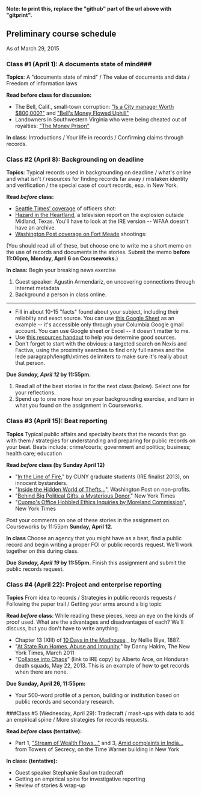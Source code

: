 **Note: to print this, replace the "github" part of the url above with "gitprint".**

## Preliminary course schedule

As of March 29, 2015

### Class #1 (April 1): A documents state of mind###

**Topics**: A "documents state of mind" / The value of documents and data / Freedom of information laws

**Read before class for discussion:**

- The Bell, Calif., small-town corruption: ["Is a City manager Worth $800,000?"](http://www.pulitzer.org/archives/9203) and ["Bell's Money Flowed Uphill"](http://www.pulitzer.org/archives/9215)
- Landowners in Southwestern Virginia who were being cheated out of royalties: ["The Money Prison"](http://www.pulitzer.org/archives/8836)

**In class**: Introductions / Your life in records / Confirming claims through records.

### Class #2 (April 8): Backgrounding on deadline ###

**Topics**: Typical records used in backgrounding on deadline / what's online and what isn't / resources for finding records far away / mistaken identity and verification / the special case of court records, esp. in New York.

**Read *before* class:**

- [Seattle Times' coverage](http://www.pulitzer.org/archives/8868) of officers shot: 
- [Hazard in the Heartland](http://ire.org/resource-center/stories/26249/), a television report on the explosion outside Midland, Texas. You'll have to look at the IRE version -- WFAA doesn't have an archive.
- [Washington Post coverage on Fort Meade]( http://www.pulitzer.org/2014\_breaking\_news\_reporting\_finalist\_2) shootings: 

(You should read all of these, but choose one to write me a short memo on the use of records and documents in the stories. Submit the memo **before 11:00pm, Monday, April 6 on Courseworks.**)

**In class:** Begin your breaking news exercise

1. Guest speaker: Agustin Armendariz, on uncovering connections through Internet metadata
2. Background a person in class online.


---

* Fill in about 10-15 "facts" found about your subject, including their reliabilty and exact source. You can use [this Google Sheet](https://docs.google.com/a/columbia.edu/spreadsheets/d/1bdhogOnOEtV0mU9Yh_FLLx2eIvfnRbVCvS7YPOvDfpg/edit?usp=sharing) as an example -- it's accessible only through your Columbia Google gmail account. You can use Google sheet or Excel -- it doesn't matter to me.
*  Use [this resources handout](../resources/backgrounding.md) to help you determine good sources.
*  Don't forget to start with the obvious: a targeted search on Nexis and Factiva, using the proximity searches to find only full names and the lede paragraph/length/xtimes delimiters to make sure it's really about that person. 




**Due *Sunday, April 12* by 11:55pm.**

1. Read all of the beat stories in for the next class (below). Select one for your reflections. 
2. Spend up to one more hour on your backgrounding exercise, and turn in what you found on the assignment in Courseworks. 


### Class #3 (April 15): Beat reporting ###

**Topics** Typical public affairs and specialty beats that the records that go with them / strategies for understanding and preparing for public records on your beat. Beats include: crime/courts; government and politics; business; health care; education

**Read *before* class (by Sunday April 12)**

* "[In the Line of Fire](http://www.219mag.com/in-the-line-of-fire/)," by CUNY graduate students (IRE finalist 2013), on innocent bystanders.
* "[Inside the Hidden World of Thefts...](http://www.washingtonpost.com/investigations/inside-the-hidden-world-of-thefts-scams-and-phantom-purchases-at-the-nations-nonprofits/2013/10/26/825a82ca-0c26-11e3-9941-6711ed662e71_story.html)", Washington Post on non-profits. 
* "[Behind Big Political Gifts, a Mysterious Donor](http://www.nytimes.com/2012/07/28/nyregion/behind-big-political-gifts-a-mysterious-donor-from-queens.html?pagewanted=all)," New York Times
* "[Cuomo's Office Hobbled Ethics Inquiries by Moreland Commission](http://www.nytimes.com/2014/07/23/nyregion/governor-andrew-cuomo-and-the-short-life-of-the-moreland-commission.html)", New York Times

Post your comments on one of these stories in the assignment on Courseworks by 11:55pm **Sunday, April 12**. 

**In class** Choose an agency that you might have as a beat, find a public record and begin writing a proper FOI or public records request. We'll work together on this during class.

**Due *Sunday, April 19* by 11:55pm.**
Finish this assignment and submit the public records request.

### Class #4 (April 22): Project and enterprise reporting 
**Topics** From idea to records / Strategies in public records requests / Following the paper trail  / Getting your arms around a big topic

**Read *before* class**: 
While reading these pieces, keep an eye on the kinds of proof used. What are the advantages and disadvantages of each? We'll discuss, but you don't have to write anything. 

- Chapter 13 (XIII) of [10 Days in the Madhouse](http://dlib.nyu.edu/undercover/sites/dlib.nyu.edu.undercover/files/documents/uploads/editors/Ten_Days_In_A_Madhouse_0.pdf),_ by Nellie Blye, 1887.
- "[At State Run Homes, Abuse and Impunity](http://www.nytimes.com/2011/03/13/nyregion/13homes.html)," by Danny Hakim, The New York Times, March 2011 
- "[Collapse into Chaos](http://ire.org/resource-center/stories/26389/download/?fileid=64653)" (link to IRE copy) by Alberto Arce, on Honduran death squads, May 22, 2013. This is an example of how to get records when there are none.

**Due Sunday, April 26, 11:55pm:**

* Your 500-word profile of a person, building or institution based on public records and secondary research.
 
###Class #5 (Wednesday, April 29): 
Tradecraft /  mash-ups with data to add an empirical spine / More strategies for records requests.

**Read *before* class (tentative):**

* Part 1, ["Stream of Wealth Flows..."](http://www.nytimes.com/2015/02/08/nyregion/stream-of-foreign-wealth-flows-to-time-warner-condos.html) and 3, [Amid complaints in India...](http://www.nytimes.com/2015/02/10/nyregion/kabul-chawla-bptp-india-real-estate-manhattan.html) from Towers of Secrecy, on the Time Warner building in New York

**In class: (tentative):**

* Guest speaker Stephanie Saul on tradecraft
* Getting an empirical spine for investigative reporting
* Review of stories & wrap-up